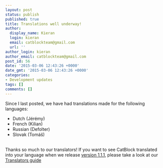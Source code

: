 ```yaml
---
layout: post
status: publish
published: true
title: Translations well underway!
author:
  display_name: Kieran
  login: kieran
  email: catblockteam@gmail.com
  url: ''
author_login: kieran
author_email: catblockteam@gmail.com
post_id: 56
date: '2015-03-06 12:43:26 +0000'
date_gmt: '2015-03-06 12:43:26 +0000'
categories:
- Development updates
tags: []
comments: []
---
```

<p>Since I last posted, we have had translations made for the following languages:</p>
<ul>
<li>Dutch (J&eacute;r&eacute;my)</li>
<li>French (Kilian)</li>
<li>Russian (Defolter)</li>
<li>Slovak (Tom&aacute;&scaron;)</li><br />
</ul>
<p>Thanks so much to our translators! If you want to see CatBlock translated into your language when we release <a href="//trello.com/c/hj1VfKT2">version 1.1.1</a>, please take a look at our <a href="//github.com/CatBlock/catblock/wiki/Translators">Translators guide</a></p>
<!--more-->
